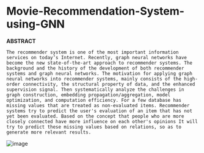 # Movie-Recommendation-System-using-GNN

**ABSTRACT**

	The recommender system is one of the most important information services on today’s Internet. Recently, graph neural networks have become the new state-of-the-art approach to recommender systems. The background and the history of the development of both recommender systems and graph neural networks. The motivation for applying graph neural networks into recommender systems, mainly consists of the high-order connectivity, the structural property of data, and the enhanced supervision signal. Then systematically analyze the challenges in graph construction, embedding propagation/aggregation, model optimization, and computation efficiency. For a few database has missing values that are treated as non-evaluated items. Recommender systems try to predict the user's evaluation of an item that has not yet been evaluated. Based on the concept that people who are more closely connected have more influence on each other's opinions It will try to predict these missing values based on relations, so as to generate more relevant results.
![image](https://user-images.githubusercontent.com/48469164/236698085-c9eeff0e-c1ee-41b8-9108-16129431d73b.png)

